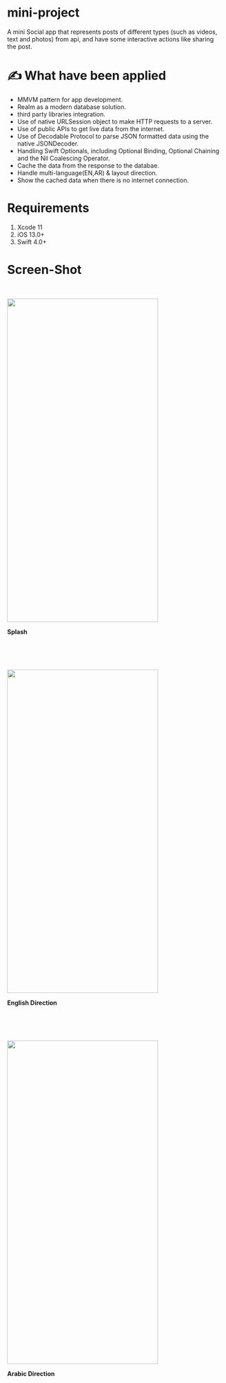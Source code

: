 # mini-project

  A mini Social app that represents posts of different types (such as videos, text and photos) from api, and have some interactive actions like sharing the post.  



# ✍️ What have been applied
- MMVM pattern for app development.
- Realm as a modern database solution.
- third party libraries integration. 
- Use of native URLSession object to make HTTP requests to a server.
- Use of public APIs to get live data from the internet.
- Use of Decodable Protocol to parse JSON formatted data using the native JSONDecoder.
- Handling Swift Optionals, including Optional Binding, Optional Chaining and the Nil Coalescing Operator.
- Cache the data from the response to the databae.
- Handle multi-language(EN,AR) & layout direction.
- Show the cached data when there is no internet connection.


# Requirements
1. Xcode 11
2. iOS 13.0+
3. Swift 4.0+


# Screen-Shot
<br/>
<p> <img src="https://user-images.githubusercontent.com/29129003/99960232-132c9d00-2d95-11eb-92be-3209e5dae262.png" width="350" height="750"> </p>
<p> <b>Splash</b> </p>
<br/>
<br/>
<br/>
<p> <img src="https://user-images.githubusercontent.com/29129003/99960727-e75de700-2d95-11eb-82f6-f3a8797e9e7c.png" width="350" height="750"> </p>
<p> <b>English Direction</b> </p>
<br/>
<br/>
<br/>
<p> <img src="https://user-images.githubusercontent.com/29129003/99960766-f6dd3000-2d95-11eb-8aea-3de634edcfec.png" width="350" height="750"> </p>
<p> <b>Arabic Direction</b> </p>
